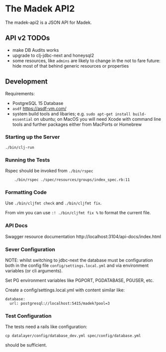 # The Madek API2

The madek-api2 is a JSON API for Madek.


## API v2 TODOs

* make DB Audits works
* upgrade to clj-jdbc-next and honeysql2
* some resources, like `admins` are likely to change in the not to fare future:
    hide most of that behind generic resources or properties



## Development

Requirements:

* PostgreSQL 15 Database
* `asdf` https://asdf-vm.com/
* system build tools and libaries; e.g. `sudo apt-get install build-essential` on ubuntu;
    on MacOS you will need Xcode with command line tools and further packages either from
    MacPorts or Homebrew


### Starting up the Server

    ./bin/clj-run

### Running the Tests

Rspec should be invoked from `./bin/rspec`

        ./bin/rspec ./spec/resources/groups/index_spec.rb:11




### Formatting Code

Use `./bin/cljfmt check` and  `./bin/cljfmt fix`.

From vim you can use `:! ./bin/cljfmt fix %` to format the current file.



### API Docs

Swagger resource documentation http://localhost:3104/api-docs/index.html

### Sever Configuration

NOTE: whilst switching to jdbc-next the database must be configuration both in
the config file `config/settings.local.yml` and via environment variables (or cli
arguments).


Set PG environment variables like PGPORT, PGDATABASE, PGUSER, etc.

Create a config/settings.local.yml with content similar like:

    database:
      url: postgresql://localhost:5415/madek?pool=3


### Test Configuration

The tests need a rails like configuration:

    cp datalayer/config/database_dev.yml spec/config/database.yml

should be sufficient.

